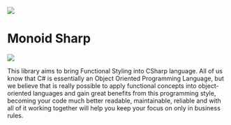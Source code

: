 ![](https://github.com/jr-araujo/monoidsharp/workflows/Build/badge.svg)

# Monoid Sharp

![](https://github.com/jr-araujo/monoidsharp/blob/master/docs/images/monoid-logo-15perc.png)

This library aims to bring Functional Styling into CSharp language. All of us know that C# is essentially an Object Oriented Programming Language, but we believe that is really possible to apply functional concepts into object-oriented languages and gain great benefits from this programming style, becoming your code much better readable, maintainable, reliable and with all of it working together will help you keep your focus on only in business rules.
